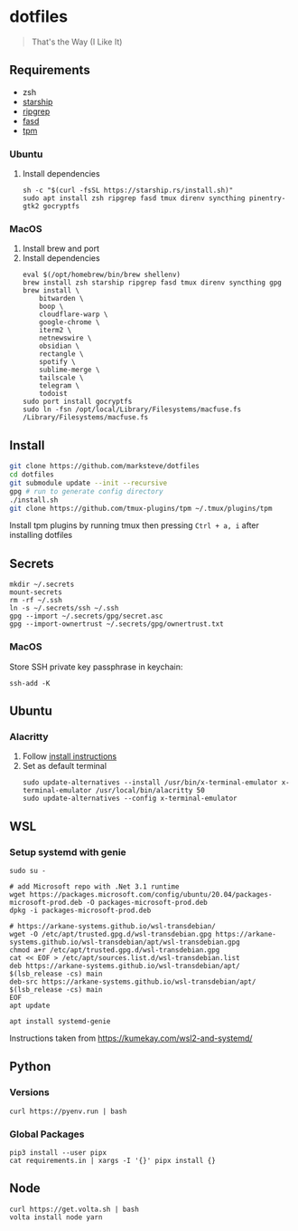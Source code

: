 # dotfiles
> That's the Way (I Like It)

## Requirements

- zsh
- [starship](https://starship.rs/)
- [ripgrep](https://github.com/BurntSushi/ripgrep)
- [fasd](https://github.com/clvv/fasd)
- [tpm](https://github.com/tmux-plugins/tpm)

### Ubuntu

1. Install dependencies
    ```
    sh -c "$(curl -fsSL https://starship.rs/install.sh)"
    sudo apt install zsh ripgrep fasd tmux direnv syncthing pinentry-gtk2 gocryptfs
    ```

### MacOS

1. Install brew and port
1. Install dependencies
    ```
    eval $(/opt/homebrew/bin/brew shellenv)
    brew install zsh starship ripgrep fasd tmux direnv syncthing gpg
    brew install \
        bitwarden \
        boop \
        cloudflare-warp \
        google-chrome \
        iterm2 \
        netnewswire \
        obsidian \
        rectangle \
        spotify \
        sublime-merge \
        tailscale \
        telegram \
        todoist
    sudo port install gocryptfs
    sudo ln -fsn /opt/local/Library/Filesystems/macfuse.fs /Library/Filesystems/macfuse.fs
    ```

## Install

```sh
git clone https://github.com/marksteve/dotfiles
cd dotfiles
git submodule update --init --recursive
gpg # run to generate config directory
./install.sh
git clone https://github.com/tmux-plugins/tpm ~/.tmux/plugins/tpm
```

Install tpm plugins by running tmux then pressing `Ctrl + a, i` after installing dotfiles

## Secrets

```
mkdir ~/.secrets
mount-secrets
rm -rf ~/.ssh
ln -s ~/.secrets/ssh ~/.ssh
gpg --import ~/.secrets/gpg/secret.asc
gpg --import-ownertrust ~/.secrets/gpg/ownertrust.txt
```

### MacOS

Store SSH private key passphrase in keychain:

```
ssh-add -K
```

## Ubuntu

### Alacritty

1. Follow [install instructions](https://github.com/alacritty/alacritty/blob/master/INSTALL.md)
1. Set as default terminal
    ```
    sudo update-alternatives --install /usr/bin/x-terminal-emulator x-terminal-emulator /usr/local/bin/alacritty 50
    sudo update-alternatives --config x-terminal-emulator
    ```

## WSL

### Setup systemd with genie

```
sudo su -

# add Microsoft repo with .Net 3.1 runtime
wget https://packages.microsoft.com/config/ubuntu/20.04/packages-microsoft-prod.deb -O packages-microsoft-prod.deb
dpkg -i packages-microsoft-prod.deb

# https://arkane-systems.github.io/wsl-transdebian/
wget -O /etc/apt/trusted.gpg.d/wsl-transdebian.gpg https://arkane-systems.github.io/wsl-transdebian/apt/wsl-transdebian.gpg
chmod a+r /etc/apt/trusted.gpg.d/wsl-transdebian.gpg
cat << EOF > /etc/apt/sources.list.d/wsl-transdebian.list
deb https://arkane-systems.github.io/wsl-transdebian/apt/ $(lsb_release -cs) main
deb-src https://arkane-systems.github.io/wsl-transdebian/apt/ $(lsb_release -cs) main
EOF
apt update

apt install systemd-genie
```

Instructions taken from https://kumekay.com/wsl2-and-systemd/

## Python

### Versions
```
curl https://pyenv.run | bash
```

### Global Packages
```
pip3 install --user pipx
cat requirements.in | xargs -I '{}' pipx install {}
```

## Node

```
curl https://get.volta.sh | bash
volta install node yarn
```

